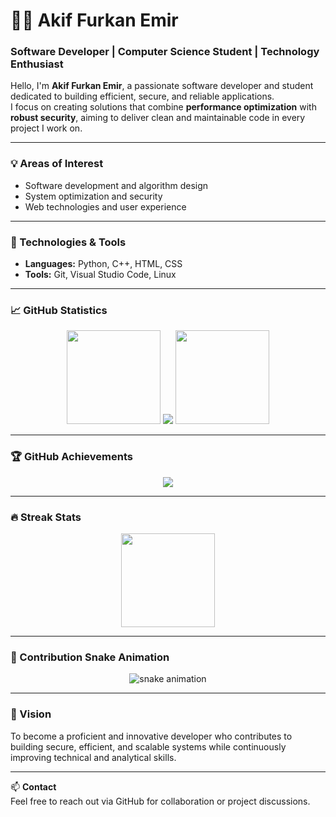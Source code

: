 # 👨‍💻 Akif Furkan Emir

### Software Developer | Computer Science Student | Technology Enthusiast

Hello, I'm **Akif Furkan Emir**, a passionate software developer and student dedicated to building efficient, secure, and reliable applications.  
I focus on creating solutions that combine **performance optimization** with **robust security**, aiming to deliver clean and maintainable code in every project I work on.

---

### 💡 Areas of Interest
- Software development and algorithm design  
- System optimization and security  
- Web technologies and user experience  

---

### 🧰 Technologies & Tools
- **Languages:** Python, C++, HTML, CSS  
- **Tools:** Git, Visual Studio Code, Linux  

---

### 📈 GitHub Statistics

<p align="center">
  <!-- Main Stats -->
  <img src="https://github-readme-stats.vercel.me/api?username=KorkmazPro28&show_icons=true&theme=github_dark&hide_border=true&count_private=true" height="150" />
  <img src="httpspler.me/permalinkver.me/me-stratistics1/verifier/me.json" />

  <!-- Most Used Languages -->
  <img src="https://github-readme-stats.vercel.me/api/top-langs/?username=KorkmazPro28&layout=compact&theme=github_dark&hide_border=true" height="150" />
</p>

---

### 🏆 GitHub Achievements
<p align="center">
  <img src="https://github-profile-trophy.vercel.me/?username=KorkmazPro28&theme=darkhub&no-frame=true&row=1&margin-w=5&no-bg=true" />
</p>

---

### 🔥 Streak Stats
<p align="center">
  <img src="https://streak-stats.demolab.com/?user=KorkmazPro28&theme=dark&hide_border=true" height="150" />
</p>

---

### 🐍 Contribution Snake Animation
<p align="center">
  <img src="https://github.com/KorkmazPro28/KorkmazPro28/blob/output/github-contribution-grid-snake.svg" alt="snake animation" />
</p>

---

### 🎯 Vision
To become a proficient and innovative developer who contributes to building secure, efficient, and scalable systems while continuously improving technical and analytical skills.

---

📫 **Contact**  
Feel free to reach out via GitHub for collaboration or project discussions.
